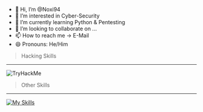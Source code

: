 - 👋 Hi, I’m @Noxi94
- 👀 I’m interested in Cyber-Security
- 🌱 I’m currently learning Python & Pentesting
- 💞️ I’m looking to collaborate on ...
- 📫 How to reach me -> E-Mail 
- 😄 Pronouns: He/Him

> Hacking Skills 
________________________________________________________________________________________________

<img src="https://tryhackme-badges.s3.amazonaws.com/Noxi395.png" alt="TryHackMe">



> Other Skills 
________________________________________________________________________________________________

[![My Skills](https://skillicons.dev/icons?i=kali)](https://skillicons.dev)


<!---
Noxi94/Noxi94 is a ✨ special ✨ repository because its `README.md` (this file) appears on your GitHub profile.
You can click the Preview link to take a look at your changes.
--->
